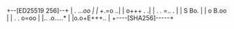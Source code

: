 +--[ED25519 256]--+
|        . .*..oo |
|         +*.=o ..|
|         o+++ . .|
|       . . =.. . |
|        S Bo.    |
|       o B.oo    |
|   .  . o=oo     |
|.. .o.....*      |
|o.o+E+++..       |
+----[SHA256]-----+


